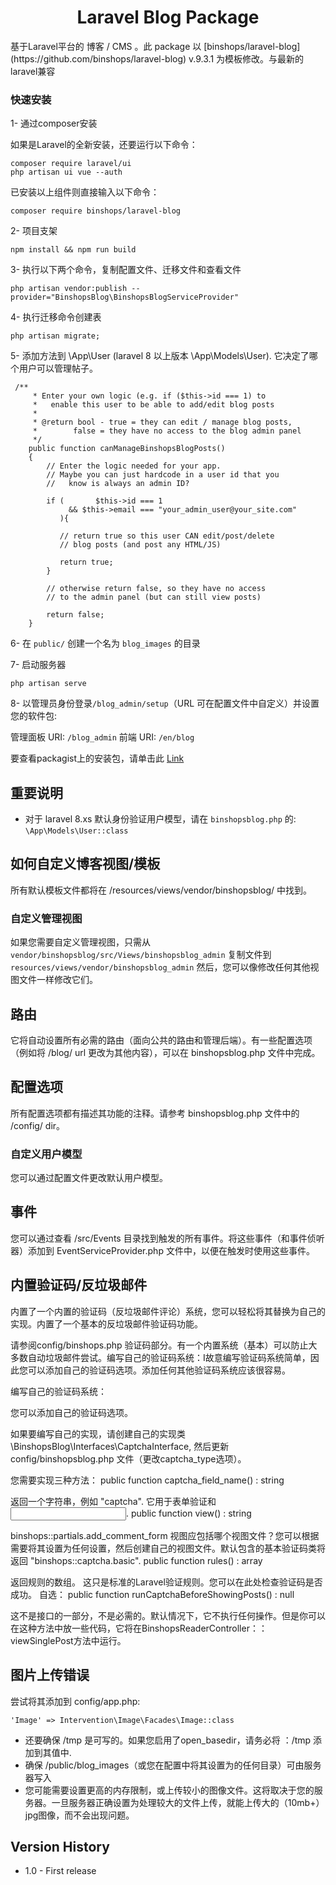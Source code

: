 <h1 align="center">Laravel Blog Package</h1>
基于Laravel平台的 博客 / CMS 。此 package 以 [binshops/laravel-blog](https://github.com/binshops/laravel-blog) v.9.3.1 为模板修改。与最新的laravel兼容

### 快速安装
1- 通过composer安装

如果是Laravel的全新安装，还要运行以下命令：


```
composer require laravel/ui
php artisan ui vue --auth
```
已安装以上组件则直接输入以下命令：

`composer require binshops/laravel-blog`



2- 项目支架

```
npm install && npm run build
```

3- 执行以下两个命令，复制配置文件、迁移文件和查看文件

`php artisan vendor:publish --provider="BinshopsBlog\BinshopsBlogServiceProvider"`

4-  执行迁移命令创建表

`php artisan migrate;`

5- 添加方法到 \App\User (laravel 8 以上版本 \App\Models\User). 它决定了哪个用户可以管理帖子。

```
 /**
     * Enter your own logic (e.g. if ($this->id === 1) to
     *   enable this user to be able to add/edit blog posts
     *
     * @return bool - true = they can edit / manage blog posts,
     *        false = they have no access to the blog admin panel
     */
    public function canManageBinshopsBlogPosts()
    {
        // Enter the logic needed for your app.
        // Maybe you can just hardcode in a user id that you
        //   know is always an admin ID?

        if (       $this->id === 1
             && $this->email === "your_admin_user@your_site.com"
           ){

           // return true so this user CAN edit/post/delete
           // blog posts (and post any HTML/JS)

           return true;
        }

        // otherwise return false, so they have no access
        // to the admin panel (but can still view posts)

        return false;
    }
```

6- 在 `public/` 创建一个名为 `blog_images` 的目录

7- 启动服务器

```
php artisan serve
```

8- 以管理员身份登录`/blog_admin/setup`（URL 可在配置文件中自定义）并设置您的软件包: 

  管理面板 URI: `/blog_admin`
  前端 URI: `/en/blog`

要查看packagist上的安装包，请单击此 [Link](https://packagist.org/packages/aivstar/laravel-blog)

## 重要说明
- 对于 laravel 8.xs 默认身份验证用户模型，请在 `binshopsblog.php` 的: `\App\Models\User::class`

## 如何自定义博客视图/模板

所有默认模板文件都将在 /resources/views/vendor/binshopsblog/ 中找到。

### 自定义管理视图
如果您需要自定义管理视图，只需从
`vendor/binshopsblog/src/Views/binshopsblog_admin`
复制文件到
`resources/views/vendor/binshopsblog_admin`
然后，您可以像修改任何其他视图文件一样修改它们。

## 路由

它将自动设置所有必需的路由（面向公共的路由和管理后端）。有一些配置选项（例如将 /blog/ url 更改为其他内容），可以在 binshopsblog.php 文件中完成。

## 配置选项
所有配置选项都有描述其功能的注释。请参考 binshopsblog.php 文件中的 /config/ dir。

### 自定义用户模型
您可以通过配置文件更改默认用户模型。

## 事件

您可以通过查看 /src/Events 目录找到触发的所有事件。将这些事件（和事件侦听器）添加到 EventServiceProvider.php 文件中，以便在触发时使用这些事件。

## 内置验证码/反垃圾邮件

内置了一个内置的验证码（反垃圾邮件评论）系统，您可以轻松将其替换为自己的实现。内置了一个基本的反垃圾邮件验证码功能。


请参阅config/binshops.php 验证码部分。有一个内置系统（基本）可以防止大多数自动垃圾邮件尝试。编写自己的验证码系统：I故意编写验证码系统简单，因此您可以添加自己的验证码选项。添加任何其他验证码系统应该很容易。

编写自己的验证码系统：

您可以添加自己的验证码选项。

如果要编写自己的实现，请创建自己的实现类 \BinshopsBlog\Interfaces\CaptchaInterface, 然后更新 config/binshopsblog.php 文件（更改captcha_type选项）。


您需要实现三种方法：
public function captcha_field_name() : string

返回一个字符串，例如 "captcha". 它用于表单验证和 <input name=???>.
public function view() : string

binshops::partials.add_comment_form 视图应包括哪个视图文件？您可以根据需要将其设置为任何设置，然后创建自己的视图文件。默认包含的基本验证码类将返回 "binshops::captcha.basic".
public function rules() : array

返回规则的数组。 这只是标准的Laravel验证规则。您可以在此处检查验证码是否成功。
自选：
public function runCaptchaBeforeShowingPosts() : null

这不是接口的一部分，不是必需的。默认情况下，它不执行任何操作。但是你可以在这种方法中放一些代码，它将在BinshopsReaderController：：viewSinglePost方法中运行。

## 图片上传错误

尝试将其添加到 config/app.php:

    'Image' => Intervention\Image\Facades\Image::class

- 还要确保 /tmp 是可写的。如果您启用了open_basedir，请务必将 ：/tmp 添加到其值中.
- 确保 /public/blog_images（或您在配置中将其设置为的任何目录）可由服务器写入 
- 您可能需要设置更高的内存限制，或上传较小的图像文件。这将取决于您的服务器。一旦服务器正确设置为处理较大的文件上传，就能上传大的（10mb+）jpg图像，而不会出现问题。

## Version History       
- 1.0                   - First release